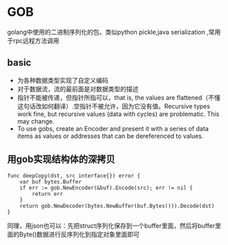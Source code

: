 # GOB 
golang中使用的二进制序列化的包，类似python pickle,java serialization ,常用于rpc远程方法调用

## basic
* 为各种数据类型实现了自定义编码
* 对于数据流，流的最前面是对数据类型的描述
* 指针不能被传递，但指针所指可以，that is, the values are flattened（不懂这句话改如何翻译）.空指针不被允许，因为它没有值。Recursive types work fine, but recursive values (data with cycles) are problematic. This may change.
* To use gobs, create an Encoder and present it with a series of data items as values or addresses that can be dereferenced to values. 

## 用gob实现结构体的深拷贝
```
func deepCopy(dst, src interface{}) error {
    var buf bytes.Buffer
    if err := gob.NewEncoder(&buf).Encode(src); err != nil {
        return err
    }
    return gob.NewDecoder(bytes.NewBuffer(buf.Bytes())).Decode(dst)
}
```
同理，用json也可以：先把struct序列化保存到一个buffer里面，然后将buffer里面的Byte()数据进行反序列化到指定对象里面即可